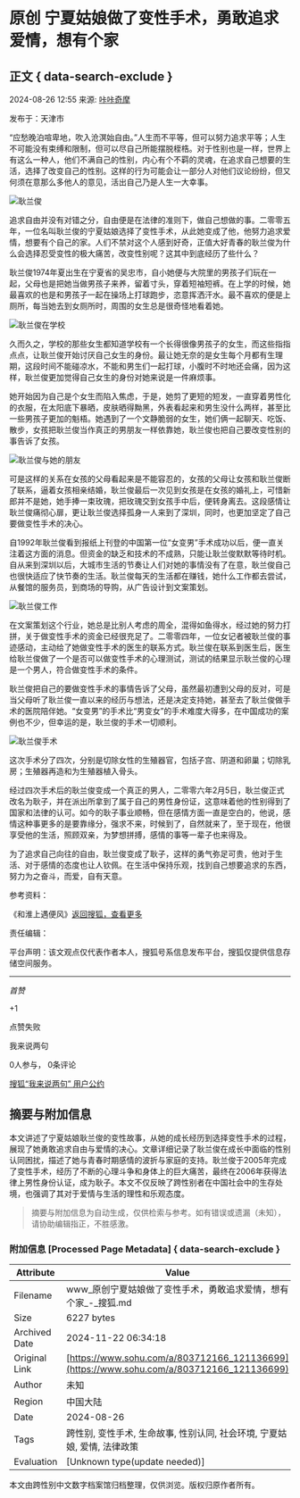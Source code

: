 # 原创 宁夏姑娘做了变性手术，勇敢追求爱情，想有个家

## 正文 { data-search-exclude }


2024-08-26 12:55 来源: [咔咔奇摩](https://www.sohu.com/a/803712166_121136699?spm=smpc.content-abroad.content.1.1732257205958U2dlZzA)

发布于：天津市

“应愁晚泊喧卑地，吹入沧溟始自由。”人生而不平等，但可以努力追求平等；人生不可能没有束缚和限制，但可以尽自己所能摆脱桎梏。对于性别也是一样，世界上有这么一种人，他们不满自己的性别，内心有个不羁的灵魂，在追求自己想要的生活，选择了改变自己的性别。这样的行为可能会让一部分人对他们议论纷纷，但又何须在意那么多他人的意见，活出自己乃是人生一大幸事。

![耿兰俊](https://q7.itc.cn/q_70/images01/20240826/99a35b6712794d2b8b4a1920e7d9b03f.jpeg)

追求自由并没有对错之分，自由便是在法律的准则下，做自己想做的事。二零零五年，一位名叫耿兰俊的宁夏姑娘选择了变性手术，从此她变成了他，他努力追求爱情，想要有个自己的家。人们不禁对这个人感到好奇，正值大好青春的耿兰俊为什么会选择忍受变性的极大痛苦，改变性别呢？这其中到底经历了些什么？

耿兰俊1974年夏出生在宁夏省的吴忠市，自小她便与大院里的男孩子们玩在一起，父母也是把她当做男孩子来养，留着寸头，穿着短袖短裤。在上学的时候，她最喜欢的也是和男孩子一起在操场上打球跑步，恣意挥洒汗水。最不喜欢的便是上厕所，每当她去到女厕所时，周围的女生总是很奇怪地看着她。

![耿兰俊在学校](https://q8.itc.cn/q_70/images01/20240826/f15c05d9cc634f4c9c6ddfde796cfcc8.jpeg)

久而久之，学校的那些女生都知道学校有一个长得很像男孩子的女生，而这些指指点点，让耿兰俊开始讨厌自己女生的身份。最让她无奈的是女生每个月都有生理期，这段时间不能碰凉水，不能和男生们一起打球，小腹时不时地还会痛，因为这样，耿兰俊更加觉得自己女生的身份对她来说是一件麻烦事。

她开始因为自己是个女生而陷入焦虑，于是，她剪了更短的短发，一直穿着男性化的衣服，在太阳底下暴晒，皮肤晒得黝黑，外表看起来和男生没什么两样，甚至比一些男孩子更加的魁梧。她遇到了一个文静脆弱的女生，她们俩一起聊天、吃饭、散步，女孩把耿兰俊当作真正的男朋友一样依靠她，耿兰俊也把自己要改变性别的事告诉了女孩。

![耿兰俊与她的朋友](https://q0.itc.cn/q_70/images01/20240826/e90079d6015b4adf92a92e3dda23a5ee.jpeg)

可是这样的关系在女孩的父母看起来是不能容忍的，女孩的父母让女孩和耿兰俊断了联系，逼着女孩相亲结婚，耿兰俊最后一次见到女孩是在女孩的婚礼上，可惜新郎并不是她，她手捧一束玫瑰，把玫瑰交到女孩手中后，便转身离去。这段感情让耿兰俊痛彻心扉，更让耿兰俊选择孤身一人来到了深圳，同时，也更加坚定了自己要做变性手术的决心。

自1992年耿兰俊看到报纸上刊登的中国第一位“女变男”手术成功以后，便一直关注着这方面的消息。但资金的缺乏和技术的不成熟，只能让耿兰俊默默等待时机。自从来到深圳以后，大城市生活的节奏让人们对她的事情没有了在意，耿兰俊自己也很快适应了快节奏的生活。耿兰俊每天的生活都在赚钱，她什么工作都去尝试，从餐馆的服务员，到商场的导购，从广告设计到文案策划。

![耿兰俊工作](https://q2.itc.cn/q_70/images01/20240826/f2662c67994e4a5c90a8f76dcede7b98.jpeg)

在文案策划这个行业，她总是比别人考虑的周全，混得如鱼得水，经过她的努力打拼，关于做变性手术的资金已经很充足了。二零零四年，一位女记者被耿兰俊的事迹感动，主动给了她做变性手术的医生的联系方式。耿兰俊在联系到医生后，医生给耿兰俊做了一个是否可以做变性手术的心理测试，测试的结果显示耿兰俊的心理是一个男人，符合做变性手术的条件。

耿兰俊把自己的要做变性手术的事情告诉了父母，虽然最初遭到父母的反对，可是当父母听了耿兰俊一直以来的经历与想法，还是决定支持她，甚至去了耿兰俊做手术的医院陪伴她。“女变男”的手术比“男变女”的手术难度大得多，在中国成功的案例也不少，但幸运的是，耿兰俊的手术一切顺利。

![耿兰俊手术](https://q9.itc.cn/q_70/images01/20240826/5024f319dfd34816bece6a78242a1a75.jpeg)

这次手术分了四次，分别是切除女性的生殖器官，包括子宫、阴道和卵巢；切除乳房；生殖器再造和为生殖器植入骨头。

经过四次手术后的耿兰俊变成一个真正的男人，二零零六年2月5日，耿兰俊正式改名为耿子，并在派出所拿到了属于自己的男性身份证，这意味着他的性别得到了国家和法律的认可。如今的耿子事业顺畅，但在感情方面一直是空白的，他说，感情这种事更多的是要靠缘分，强求不来，时候到了，自然就来了，至于现在，他很享受他的生活，照顾双亲，为梦想拼搏，感情的事等一辈子也来得及。

为了追求自己向往的自由，耿兰俊变成了耿子，这样的勇气弥足可贵，他对于生活、对于感情的态度也让人钦佩。在生活中保持乐观，找到自己想要追求的东西，努力为之奋斗，而爱，自有天意。

参考资料：

《和淮上遇便风》[返回搜狐，查看更多](https://www.sohu.com/?strategyid=00001&spm=smpc.content-abroad.content.3.1732257205958U2dlZzA "点击进入搜狐首页")

责任编辑：

平台声明：该文观点仅代表作者本人，搜狐号系信息发布平台，搜狐仅提供信息存储空间服务。

--- 

_首赞_

+1

点赞失败

我来说两句

0人参与， 0条评论

[搜狐“我来说两句” 用户公约](http://zt.pinglun.sohu.com/s2014/sljyhgy/index.shtml)
<!-- tcd_original_link https://www.sohu.com/a/803712166_121136699 -->
## 摘要与附加信息

<!-- tcd_abstract -->
本文讲述了宁夏姑娘耿兰俊的变性故事，从她的成长经历到选择变性手术的过程，展现了她勇敢追求自由与爱情的决心。文章详细记录了耿兰俊在成长中面临的性别认同困扰，描述了她与青春时期感情的波折与家庭的支持。耿兰俊于2005年完成了变性手术，经历了不断的心理斗争和身体上的巨大痛苦，最终在2006年获得法律上男性身份认证，成为耿子。本文不仅反映了跨性别者在中国社会中的生存处境，也强调了其对于爱情与生活的理性和乐观态度。
<!-- tcd_abstract_end -->

> 摘要与附加信息为自动生成，仅供检索与参考。如有错误或遗漏（未知），请协助编辑指正，不胜感激。

### 附加信息 [Processed Page Metadata] { data-search-exclude }

| Attribute       | Value                                  |
|-----------------|----------------------------------------|
| Filename        | www_原创宁夏姑娘做了变性手术，勇敢追求爱情，想有个家_-_搜狐.md                             |
| Size            | 6227 bytes                           |
| Archived Date   | 2024-11-22 06:34:18                             |
| Original Link   | [https://www.sohu.com/a/803712166_121136699](https://www.sohu.com/a/803712166_121136699)                       |
| Author          | 未知                               |
| Region          | 中国大陆                               |
| Date            | 2024-08-26                                 |
| Tags            | 跨性别, 变性手术, 生命故事, 性别认同, 社会环境, 宁夏姑娘, 爱情, 法律政策                                 |
| Evaluation            | [Unknown type(update needed)]                                 |
<!-- tcd_table_end -->

本文由跨性别中文数字档案馆归档整理，仅供浏览。版权归原作者所有。
